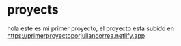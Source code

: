 # proyects

hola este es mi primer proyecto, el proyecto esta subido en https://primerproyectoporjuliancorrea.netlify.app
